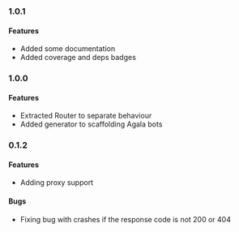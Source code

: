 ### 1.0.1

#### Features

* Added some documentation
* Added coverage and deps badges

### 1.0.0

#### Features

* Extracted Router to separate behaviour
* Added generator to scaffolding Agala bots

### 0.1.2

#### Features

* Adding proxy support

#### Bugs

* Fixing bug with crashes if the response code is not 200 or 404
